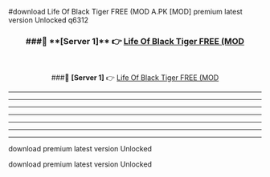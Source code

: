 #download Life Of Black Tiger FREE (MOD A.PK [MOD] premium latest version Unlocked q6312 



<div align="center">
<h3>###🔹 **[Server 1]** 👉 <a href="https://download1apk.web.app/">Life Of Black Tiger FREE (MOD</a></h3><br>


###🔹 **[Server 1]** 👉 <a href="https://download1apk.web.app/">Life Of Black Tiger FREE (MOD</a></h3>
</div>



----------------------------------------------------------

----------------------------------------------------------

----------------------------------------------------------

----------------------------------------------------------

----------------------------------------------------------

----------------------------------------------------------

----------------------------------------------------------

download premium latest version Unlocked

download premium latest version Unlocked

